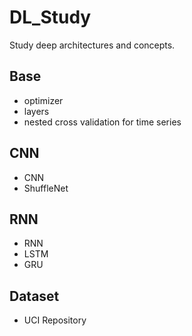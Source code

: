 # DL_Study
Study deep architectures and concepts.  
 
## Base
- optimizer
- layers
- nested cross validation for time series

## CNN
- CNN
- ShuffleNet
  
## RNN
- RNN 
- LSTM 
- GRU

## Dataset
- UCI Repository
